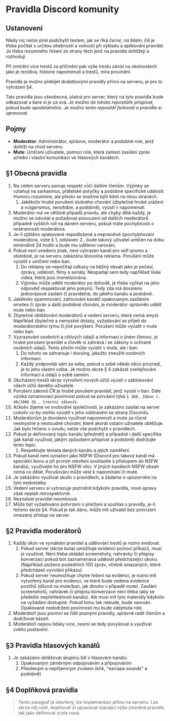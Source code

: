 # Pravidla Discord komunity

## Ustanovení
Nikdy nic nelze plně podchytit textem, jak se říká *černé, na bílém*, čili je třeba počítat s určitou ohebností a volností při výkladu a aplikování pravidel. Je třeba rozumného řešení ze strany těch jenž na pravidla dohlížejí a rozhodují. 

Při zmínění více trestů za přičinění pak výše trestu závisí na okolnostech jako je recidiva, historie napomenutí a trestů, míra provinění.

Pravidla je možno přebíjet dodatkovými pravidly přímo na serveru, je pro to vyhrazen §4.

Tato pravidla jsou všeobecná, platná pro server, který na tyto pravidla bude odkazovat a bere si je za svá.
*Je možno do tohoto repositáře přispívat, pokud bude opodstatněno. Je možno tento repositář forkovat a pravidla si upravovat.*

## Pojmy

- **Moderátor**: Administrátor, správce, moderátor a podobné role, jenž dohlíží na chod serveru.
- **Mute**: Umlčení uživatele, pomocí role, která zamezí zasílání zpráv a/nebo i vlastní komunikaci ve hlasových kanálech.

## §1 Obecná pravidla

1. Na celém serveru panuje respekt vůči dalším členům. Výjimky se vztahují na sarkasmus, přátelské potyčky a podobné specifické události.  Humoru rozumíme, ale přesto se snažme býti lidmi na obou stranách.
	1. Jakékoliv hrubé porušení slušného chování (zbytečné hrubé urážení a vulgarismus, xenofobie, a podobně), vyústí v napomenutí.
2. Moderátor má ve většině případů pravdu, ale chyby dělá každý, je možno se odvolat a požadovat posouzení od dalších moderátorů případně vyšších rolí na daném serveru, pokud máte pochybnosti o nestrannosti moderátora.
3. Je-li zjištěno opakované nepodložené a nepravdivé zpochybňování moderátora, vizte § 1, odstavec 2., bude takový uživatel umlčen na dobu minimálně 24 hodin a bude mu uděleno varování. 
4. Pokud není uvedeno jinak, není vyhrazen kanál pro self-promo a obdobně, je na serveru zakázána libovolná reklama. Porušení může vyústit v umlčení nebo ban.
	1. Do reklamy se nepočítají odkazy na běžný obsah jako je počasí, zprávy, události, filmy a seriály. Nespadají sem tedy například Vaše videa, která jsou monetizována.
	2. Výjimku může udělit moderátor po dohodě, je třeba vyčkat na jeho odpověď respektovat jeho pokynů. Tedy zda má dovoleno jednorázové zaslání či pravidelné, do jakého kanálu a podobně.
5. Jakékoliv spammování, zahlcování kanálů opakovaným zasíláním emotes či zpráv a další podobné chování, je moderátor oprávněn udělit mute nebo ban.
6. Zbytečné obtěžování moderátorů a vedení serveru, která nemá smysl. Například zbytečné a nemyslné dotazy, vyžadování se přijetí do moderátorského týmu či jiné povýšení. Porušení může vyústit v mute nebo ban.
7. Vyzrazování osobních a citlivých údajů a informací o jiném členovi, je hrubé porušení pravidel a člověk si zahrává i se zákony o ochraně osobních údajů. Tento přečin může vyústit v mute, ale i ban.
	1. Do tohoto se zahranuje i doxxing, jakožto zneužití osobních informací.
	2. Každý zodpovídá sám za sebe, pokud o sobě někdo něco prozradí, je to jeho vlastní volba. Je možno skrze § 4 zakázat zveřejňování informací a údajů o sobě samém.
8. Obcházení trestů skrze vytvoření nových účtů vyústí v zablokování všech účtů daného uživatele.
9. Porušení zákonů ČR je hrubé porušení pravidel, jenž vyústí v ban. Dále vzniká oznamovací povinnost pokud se porušení týká `§ 368, Zákon č. 40/2006 Sb., trestní zákoník`.
10. Ačkoliv žijeme ve svobodné společnosti, je zakázáno zasílat na server cokoliv co by mohlo vyústit v jeho odstranění se strany Discordu.
11. Moderátorům je dovoleno využívat napomenutí a mute za různé nesmyslné a nestoudné chování, které akorát ostatní uživatele obtěžuje. Jak bylo řečeno v úvodu, nelze vše podchytit v pravidlech. 
12. Pokud je definovaný topic kanálu (předmět) a případně i další specifika (jak kanál využívat, jakým způsobem přispívat a podobně) dodržujte tento topic.
	1) Respektujte témata daných kanálu a jejich zaměření.
13. Pokud kanál není označen jako NSFW (Discord pro takový kanál má speciální ikonu a při prvním otevření souhlasíte s přístupem do NSFW kanálu), využívejte ho pro NSFW věci. V jiných kanálech NSFW obsah nemá co dělat. Porušování může vést k napomínání či mute.
13. Je zakázáno využívat skulin v pravidlech, a žádáme o upozornění na tyto nedostatky.
14. Vedení serveru si vyhrazuje pozměnit kdykoliv pravidla, nové úpravy však neplatí retrospektivně.  
15. Neznalost pravidel neomlouvá.
16. Může být vyžadováno potvrzení o přečtení a souhlas s pravidly, je-li řečeno skrze §4. Pokud je tak dáno, může mít uživatel bez potvrzení omezený přístup na server.


## §2 Pravidla moderátorů

1. Každý úkon ve vymáhání pravidel a udělování trestů je nutno evidovat.
	1. Pokud server (skrze bota) umožňuje evidenci pomocí příkazů, musí je využívat. Není třeba ukládat screenshoty, nahrávky či přepisy konverzací pokud bot zaznamenává události předcházející úkonu. (Například uloženo posledních 100 zpráv, včetně smazaných, které předcházeli vyvolání příkazu)
	1. Pokud server neumožňuje chytré řešení na evidenci, je nutno mít vytvořený kanál pro evidenci, ve které bude vedena evidence postihů (důvod na mute/ban, jak dlouho v případě mute). Zasílání screenshotů, nahrávek či přepisu konverzace není třeba (aby se předešlo nepřehlednosti kanálu). Ale musí mít tyto materiály kdykoliv na vyžádání dostupné. Pokud tomu tak nebude, bude varován. Opakované nedodržení povinnosti mu bude odejmuta role. 
2. Moderátoři jsou povinni se řídit psanými pravidly, správně radit členům a dodržovat kázeň.
3. Moderátoři nejsou lidsky více, nesmí se tedy povyšovat a využívat svého postavení.

## §3 Pravidla hlasových kanálů

1. Je zakázáno obtěžovat skupinu lidí v hlasovém kanálu:
	1. Opakovaným záměrným odpojováním a připojováním
	2. Přesíleným a nepříjemným zvukem (křik, "earrape sounds" a podobně)

## §4 Doplňková pravidla

> Tento paragraf je otevřený, lze implementaci přímo na serveru. Lze skrze něj rušit, doplňovat či upravovat stávající výše zmíněná pravidla tak jako definovat zcela nová.
